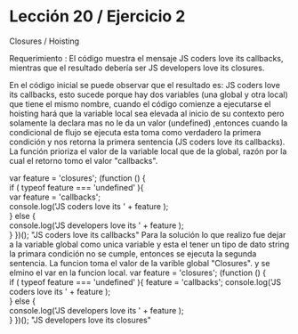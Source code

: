 # Lección 20 / Ejercicio 2

Closures / Hoisting

Requerimiento : El código muestra el mensaje JS coders love its callbacks, mientras que el resultado debería ser JS developers love its closures.

En el código inicial se puede observar que el resultado es: JS coders love its callbacks, esto sucede porque hay dos variables (una global y otra local) que tiene el mismo nombre, cuando el código comienze a ejecutarse el hoisting hará que la variable local sea elevada al inicio de su contexto pero solamente la declara mas no le da un valor (undefined) ,entonces cuando la condicional de flujo se ejecuta esta toma como verdadero la primera condición y nos retorna la primera sentencia (JS coders love its callbacks). La función prioriza el valor de la variable local que de la global, razón por la cual el retorno tomo el valor "callbacks".

var feature = 'closures'; 
(function () {     
    if ( typeof feature === 'undefined' ){         
        var feature = 'callbacks';         
        console.log('JS coders love its ' + feature );     
    } else {         
        console.log('JS developers love its ' + feature );     
    } 
})();
"JS coders love its callbacks"
Para la solución lo que realizo fue dejar a la variable global como unica variable y esta el tener un tipo de dato string la primara condición no se cumple, entonces se ejecuta la segunda sentencia. La funcion toma el valor de la varible global "Closures".
y se elmino el var en la funcion local.
var feature = 'closures'; 
(function () {     
    if ( typeof feature === 'undefined' ){
        feature = 'callbacks';
        console.log('JS coders love its ' + feature );     
    } else {         
        console.log('JS developers love its ' + feature );     
    } 
})();
"JS developers love its closures"
